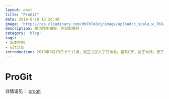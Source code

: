 ```yaml
---
layout: post
title: "ProGit"
date: 2019-8-19 13:26:40
image: 'http://res.cloudinary.com/dm7h7e8xj/image/upload/c_scale,w_760/v1504807239/morpheus_xdzgg1.jpg'
description: 相信你能做好，你就能做好！
category: 'blog'
tags:
- 版本控制
- Git分支
introduction: 2019年8月15日上午11点，我正式加入了兄弟会。喜欢C罗，始于自律，忠于坚定！要做一个像他一样的人啊！
---
```


# ProGit

详情请见：
[progit](https://gitee.com/progit/)